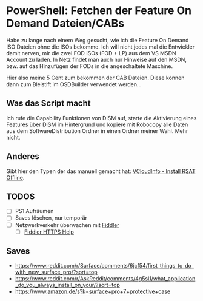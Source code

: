 # PowerShell: Fetchen der Feature On Demand Dateien/CABs
Habe zu lange nach einem Weg gesucht, wie ich die Feature On Demand ISO Dateien ohne die ISOs bekomme. Ich will nicht jedes mal die Entwickler damit nerven, mir die zwei FOD ISOs (FOD + LP) aus dem VS MSDN Account zu laden. In Netz findet man auch nur Hinweise auf den MSDN, bzw. auf das Hinzufügen der FODs in die angeschaltete Maschine.

Hier also meine 5 Cent zum bekommen der CAB Dateien. Diese können dann zum Bleistift im OSDBuilder verwendet werden...

## Was das Script macht
Ich rufe die Capability Funktionen von DISM auf, starte die Aktivierung eines Features über DISM im Hintergrund und kopiere mit Robocopy alle Daten aus dem SoftwareDistribution Ordner in einen Ordner meiner Wahl. Mehr nicht.

## Anderes
Gibt hier den Typen der das manuell gemacht hat: [VCloudInfo - Install RSAT Offline](https://www.vcloudinfo.com/2019/01/how-to-install-windows-10-1809-features.html).

## TODOS
- [ ] PS1 Aufräumen
- [ ] Saves löschen, nur temporär
- [ ] Netzwerkverkehr überwachen mit [Fiddler](https://www.telerik.com/fiddler)
  - [ ] [Fiddler HTTPS Help](https://www.telerik.com/forums/fiddler-to-get-https-direct-download-links)

## Saves
- https://www.reddit.com/r/Surface/comments/6jcf54/first_things_to_do_with_new_surface_pro/?sort=top
- https://www.reddit.com/r/AskReddit/comments/4g5sl1/what_application_do_you_always_install_on_your/?sort=top
- https://www.amazon.de/s?k=surface+pro+7+protective+case
